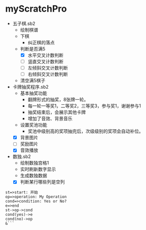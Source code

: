 # myScratchPro

- 五子棋.sb2
  - 绘制棋谱
  - 下棋
    - 纠正棋的落点
  - 判断是否满5
    - [x] 水平交叉计数判断
    - [ ] 竖直交叉计数判断
    - [ ] 左倾斜交叉计数判断
    - [ ] 右倾斜交叉计数判断 
  - 清空满5棋子
- 卡牌抽奖程序.sb2
  - 基本抽奖功能
    - 翻牌形式的抽奖，8张牌一轮。
    - 每一轮一等奖1，二等奖2，三等奖3，参与奖1，谢谢参与1
    - 抽奖结束后，会展示其他卡牌
    - 增加了音效、背景音乐
  - 设置奖池功能
    - 奖池中级别高的奖项抽完后，次级级别的奖项会自动补位。
  - [x] 背景图片
  - [ ] 奖励图片
  - [x] 音效播放
- 数独.sb2
	- 绘制数独宫格1
	- 实时刷新数字显示
	- 生成数独数据
	 - [x] 判断某行哪些列是空列

```flow
st=>start: 开始
op=>operation: My Operation
cond=>condition: Yes or No?
e=>end
st->op->cond
cond(yes)->e
cond(no)->op
&```